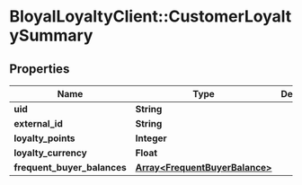 # BloyalLoyaltyClient::CustomerLoyaltySummary

## Properties
Name | Type | Description | Notes
------------ | ------------- | ------------- | -------------
**uid** | **String** |  | [optional] 
**external_id** | **String** |  | [optional] 
**loyalty_points** | **Integer** |  | [optional] 
**loyalty_currency** | **Float** |  | [optional] 
**frequent_buyer_balances** | [**Array&lt;FrequentBuyerBalance&gt;**](FrequentBuyerBalance.md) |  | [optional] 

